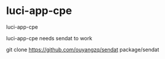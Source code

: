 # luci-app-cpe
luci-app-cpe

luci-app-cpe needs sendat to work

git clone https://github.com/ouyangzq/sendat package/sendat
